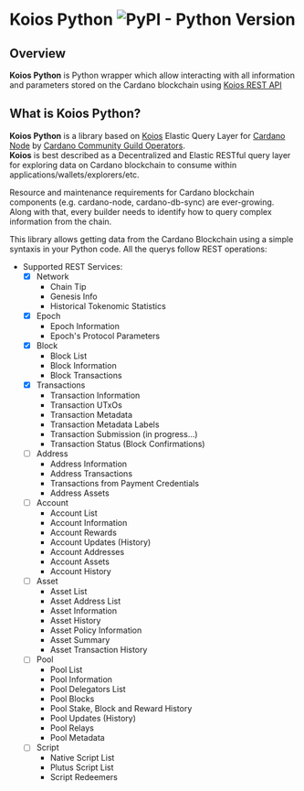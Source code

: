 # Koios Python ![PyPI - Python Version](https://img.shields.io/badge/python-%3E%3D3.8-blue) 

## Overview
**Koios Python** is Python wrapper which allow interacting with all information and parameters stored on the Cardano blockchain using [Koios REST API](https://api.koios.rest/)


## What is Koios Python? 
**Koios Python** is a library based on [Koios](https://www.koios.rest/) Elastic Query Layer for [Cardano Node](https://github.com/input-output-hk/cardano-node/) by [Cardano Community Guild Operators](https://github.com/cardano-community). <br>
**Koios** is best described as a Decentralized and Elastic RESTful query layer for exploring data on Cardano blockchain to consume within applications/wallets/explorers/etc. <p>
Resource and maintenance requirements for Cardano blockchain components (e.g. cardano-node, cardano-db-sync) are ever-growing. Along with that, every builder needs to identify how to query complex information from the chain.

This library allows getting data from the Cardano Blockchain using a simple syntaxis in your Python code. All the querys follow REST operations:

- Supported REST Services:
    - [x] Network
        - Chain Tip
        - Genesis Info
        - Historical Tokenomic Statistics
    - [x] Epoch
        - Epoch Information
        - Epoch's Protocol Parameters
    - [x] Block
        - Block List
        - Block Information
        - Block Transactions
    - [x] Transactions
        - Transaction Information
        - Transaction UTxOs
        - Transaction Metadata
        - Transaction Metadata Labels
        - Transaction Submission (in progress...)
        - Transaction Status (Block Confirmations)
    - [ ] Address
        - Address Information
        - Address Transactions
        - Transactions from Payment Credentials
        - Address Assets
    - [ ] Account
        - Account List
        - Account Information
        - Account Rewards
        - Account Updates (History)
        - Account Addresses
        - Account Assets
        - Account History
    - [ ] Asset
        - Asset List
        - Asset Address List
        - Asset Information
        - Asset History
        - Asset Policy Information
        - Asset Summary
        - Asset Transaction History
    - [ ] Pool
        - Pool List
        - Pool Information
        - Pool Delegators List
        - Pool Blocks
        - Pool Stake, Block and Reward History
        - Pool Updates (History)
        - Pool Relays
        - Pool Metadata
    - [ ] Script
        - Native Script List
        - Plutus Script List
        - Script Redeemers








